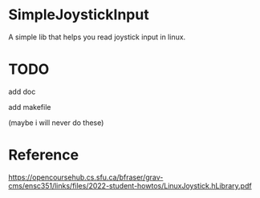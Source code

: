 # SimpleJoystickInput
A simple lib that helps you read joystick input in linux.

# TODO
add doc

add makefile

(maybe i will never do these)

# Reference
https://opencoursehub.cs.sfu.ca/bfraser/grav-cms/ensc351/links/files/2022-student-howtos/LinuxJoystick.hLibrary.pdf
